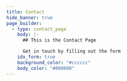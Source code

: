 ```yaml
---
title: Contact
hide_banner: true
page_builder:
  - type: contact_page
    body: |-
      ## This is the Contact Page

      Get in touch by filling out the form
    idx_form: true
    background_color: "#cccccc"
    body_color: "#000000"
---
```

